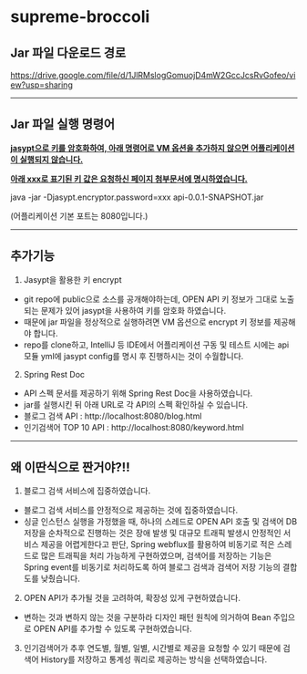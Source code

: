# supreme-broccoli


## Jar 파일 다운로드 경로
https://drive.google.com/file/d/1JlRMslogGomuojD4mW2GccJcsRvGofeo/view?usp=sharing

---

## Jar 파일 실행 명령어
<u>**jasypt으로 키를 암호화하여, 아래 명령어로 VM 옵션을 추가하지 않으면 어플리케이션이 실행되지 않습니다.**</u>

<u>**아래 xxx로 표기된 키 값은 요청하신 페이지 첨부문서에 명시하였습니다.**</u>

java -jar -Djasypt.encryptor.password=xxx api-0.0.1-SNAPSHOT.jar

(어플리케이션 기본 포트는 8080입니다.)

---

## 추가기능

1. Jasypt을 활용한 키 encrypt 
- git repo에 public으로 소스를 공개해야하는데, OPEN API 키 정보가 그대로 노출되는 문제가 있어 jasypt을 사용하여 키를 암호화 하였습니다. 
- 때문에 jar 파일을 정상적으로 실행하려면 VM 옵션으로 encrypt 키 정보를 제공해야 합니다.
- repo를 clone하고, IntelliJ 등 IDE에서 어플리케이션 구동 및 테스트 시에는 api 모듈 yml에 jasypt config를 명시 후 진행하시는 것이 수월합니다.

2. Spring Rest Doc
- API 스펙 문서를 제공하기 위해 Spring Rest Doc을 사용하였습니다.
- jar를 실행시킨 뒤 아래 URL로 각 API의 스펙 확인하실 수 있습니다.
- 블로그 검색 API : http://localhost:8080/blog.html 
- 인기검색어 TOP 10 API : http://localhost:8080/keyword.html 

---

## 왜 이딴식으로 짠거야?!!
1. 블로그 검색 서비스에 집중하였습니다.
- 블로그 검색 서비스를 안정적으로 제공하는 것에 집중하였습니다.
- 싱글 인스턴스 실행을 가정했을 때, 하나의 스레드로 OPEN API 호출 및 검색어 DB 저장을 순차적으로 진행하는 것은 장애 발생 및 대규모 트래픽 발생시 안정적인 서비스 제공을 어렵게한다고 판단, Spring webflux를 활용하여 비동기로 적은 스레드로 많은 트래픽을 처리 가능하게 구현하였으며, 검색어를 저장하는 기능은 Spring event를 비동기로 처리하도록 하여 블로그 검색과 검색어 저장 기능의 결합도를 낮췄습니다.  
2. OPEN API가 추가될 것을 고려하여, 확장성 있게 구현하였습니다.
- 변하는 것과 변하지 않는 것을 구분하라 디자인 패턴 원칙에 의거하여 Bean 주입으로 OPEN API를 추가할 수 있도록 구현하였습니다.
3. 인기검색어가 추후 연도별, 월별, 일별, 시간별로 제공을 요청할 수 있기 때문에 검색어 History를 저장하고 통계성 쿼리로 제공하는 방식을 선택하였습니다.
